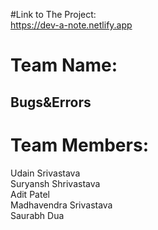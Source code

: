 #Link to The Project:\
https://dev-a-note.netlify.app

# Team Name:
## Bugs&Errors


# Team Members:
Udain Srivastava\
Suryansh Shrivastava\
Adit Patel\
Madhavendra Srivastava\
Saurabh Dua
